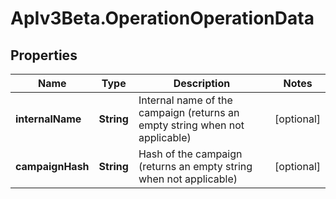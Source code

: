 # ApIv3Beta.OperationOperationData

## Properties

Name | Type | Description | Notes
------------ | ------------- | ------------- | -------------
**internalName** | **String** | Internal name of the campaign (returns an empty string when not applicable) | [optional] 
**campaignHash** | **String** | Hash of the campaign (returns an empty string when not applicable) | [optional] 


